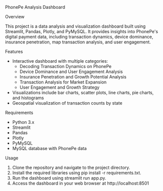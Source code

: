 PhonePe Analysis Dashboard

Overview

This project is a data analysis and visualization dashboard built using Streamlit, Pandas, Plotly, and PyMySQL. It provides insights into PhonePe's digital payment data, including transaction dynamics, device dominance, insurance penetration, map transaction analysis, and user engagement.

Features

- Interactive dashboard with multiple categories:
    - Decoding Transaction Dynamics on PhonePe
    - Device Dominance and User Engagement Analysis
    - Insurance Penetration and Growth Potential Analysis
    - Transaction Analysis for Market Expansion
    - User Engagement and Growth Strategy
- Visualizations include bar charts, scatter plots, line charts, pie charts, and histograms
- Geospatial visualization of transaction counts by state

Requirements

- Python 3.x
- Streamlit
- Pandas
- Plotly
- PyMySQL
- MySQL database with PhonePe data

Usage

1. Clone the repository and navigate to the project directory.
2. Install the required libraries using pip install -r requirements.txt.
3. Run the dashboard using streamlit run app.py.
4. Access the dashboard in your web browser at http://localhost:8501
